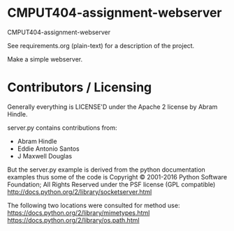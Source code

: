 CMPUT404-assignment-webserver
=============================

CMPUT404-assignment-webserver

See requirements.org (plain-text) for a description of the project.

Make a simple webserver.

Contributors / Licensing
========================

Generally everything is LICENSE'D under the Apache 2 license by Abram Hindle.

server.py contains contributions from:

* Abram Hindle
* Eddie Antonio Santos
* J Maxwell Douglas

But the server.py example is derived from the python documentation
examples thus some of the code is Copyright © 2001-2016 Python
Software Foundation; All Rights Reserved under the PSF license (GPL
compatible) http://docs.python.org/2/library/socketserver.html

The following two locations were consulted for method use:
https://docs.python.org/2/library/mimetypes.html
https://docs.python.org/2/library/os.path.html